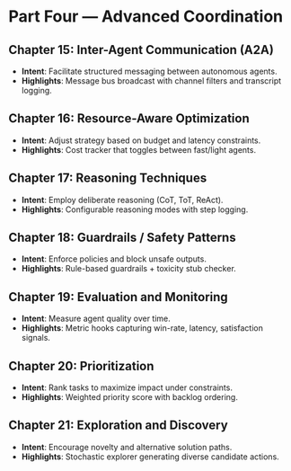 # Part Four — Advanced Coordination

## Chapter 15: Inter-Agent Communication (A2A)
- **Intent**: Facilitate structured messaging between autonomous agents.
- **Highlights**: Message bus broadcast with channel filters and transcript logging.

## Chapter 16: Resource-Aware Optimization
- **Intent**: Adjust strategy based on budget and latency constraints.
- **Highlights**: Cost tracker that toggles between fast/light agents.

## Chapter 17: Reasoning Techniques
- **Intent**: Employ deliberate reasoning (CoT, ToT, ReAct).
- **Highlights**: Configurable reasoning modes with step logging.

## Chapter 18: Guardrails / Safety Patterns
- **Intent**: Enforce policies and block unsafe outputs.
- **Highlights**: Rule-based guardrails + toxicity stub checker.

## Chapter 19: Evaluation and Monitoring
- **Intent**: Measure agent quality over time.
- **Highlights**: Metric hooks capturing win-rate, latency, satisfaction signals.

## Chapter 20: Prioritization
- **Intent**: Rank tasks to maximize impact under constraints.
- **Highlights**: Weighted priority score with backlog ordering.

## Chapter 21: Exploration and Discovery
- **Intent**: Encourage novelty and alternative solution paths.
- **Highlights**: Stochastic explorer generating diverse candidate actions.
